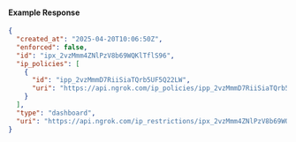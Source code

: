 <!-- Code generated for API Clients. DO NOT EDIT. -->
#### Example Response
```json
{
  "created_at": "2025-04-20T10:06:50Z",
  "enforced": false,
  "id": "ipx_2vzMmm4ZNlPzV8b69WQKlTflS96",
  "ip_policies": [
    {
      "id": "ipp_2vzMmmD7RiiSiaTQrb5UF5Q22LW",
      "uri": "https://api.ngrok.com/ip_policies/ipp_2vzMmmD7RiiSiaTQrb5UF5Q22LW"
    }
  ],
  "type": "dashboard",
  "uri": "https://api.ngrok.com/ip_restrictions/ipx_2vzMmm4ZNlPzV8b69WQKlTflS96"
}
